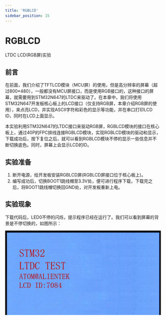 ```yaml
---
title: 'RGBLCD'
sidebar_position: 15
---
```


# RGBLCD

LTDC LCD(RGB屏)实验

## 前言

在前面，我们介绍了TFTLCD模块（MCU屏）的使用，但是高分辨率的屏幕（超过800*480），一般都没有MCU屏接口，而是使用RGB接口的，这种接口的屏幕，就需要用到STM32N647的LTDC来驱动了。在本章中，我们将使用STM32N647开发板核心板上的LCD接口（仅支持RGB屏，本章介绍RGB屏的使用），来点亮LCD，并实现ASCII字符和彩色的显示等功能，并在串口打印LCD ID，同时在LCD上面显示。

本实验利用STM32N647的LTDC接口来驱动RGB屏，RGBLCD模块的接口在核心板上，通过40P的FPC排线连接RGBLCD模块，实现RGBLCD模块的驱动和显示，下载成功后，按下复位之后，就可以看到RGBLCD模块不停的显示一些信息并不断切换底色。同时，屏幕上会显示LCD的ID。

## 实验准备

1. 断开电源，给开发板安装RGBLCD屏(RGBLCD屏接口位于核心板上)。
1. 编写成功后，切换BOOT1跳线帽至3.3V处，便可进行程序下载，下载完之后，将BOOT1跳线帽切换回GND处，对开发板重新上电。

## 实验现象

下载代码后，LED0不停的闪烁，提示程序已经在运行了。我们可以看到屏幕的背景是不停切换的，如图所示： 

![img](./img/13.png)
